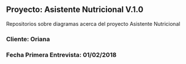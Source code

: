 ## Proyecto: Asistente Nutricional V.1.0  

Repositorios sobre diagramas acerca del proyecto Asistente Nutricional

### Cliente: Oriana
### Fecha Primera Entrevista: 01/02/2018



